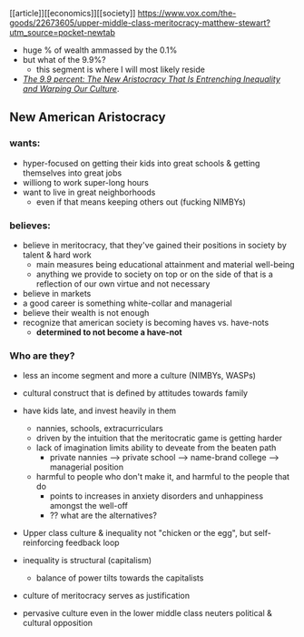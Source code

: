 [[article]][[economics]][[society]]
https://www.vox.com/the-goods/22673605/upper-middle-class-meritocracy-matthew-stewart?utm_source=pocket-newtab

- huge % of wealth ammassed by the 0.1%
- but what of the 9.9%?
	- this segment is where I will most likely reside
- [_The 9.9 percent: The New Aristocracy That Is Entrenching Inequality and Warping Our Culture_](https://www.amazon.com/dp/B08VJNPMWM/ref=dp-kindle-redirect?_encoding=UTF8&btkr=1&ascsubtag=[]vx[p]22437646[s]pocket-newtab[t]w[r]getpocket.com/recommendations[d]D).
## New American Aristocracy
### wants:
- hyper-focused on getting their kids into great schools & getting themselves into great jobs
- williong to work super-long hours
- want to live in great neighborhoods
	- even if that means keeping others out (fucking NIMBYs)
### believes:
- believe in meritocracy, that they've gained their positions in society by talent & hard work
	- main measures being educational attainment and material well-being
	- anything we provide to society on top or on the side of that is a reflection of our own virtue and not necessary
- believe in markets
- a good career is something white-collar and managerial
- believe their wealth is not enough
- recognize that american society is becoming haves vs. have-nots
	- **determined to not become a have-not**


### Who are they?
- less an income segment and more a culture (NIMBYs, WASPs)
- cultural construct that is defined by attitudes towards family
- have kids late, and invest heavily in them
	- nannies, schools, extracurriculars
	- driven by the intuition that the meritocratic game is getting harder
	- lack of imagination limits ability to deveate from the beaten path
		- private nannies --> private school --> name-brand college --> managerial position
	- harmful to people who don't make it, and harmful to the people that do
		- points to increases in anxiety disorders and unhappiness amongst the well-off
		- ?? what are the alternatives?
	
- Upper class culture & inequality not "chicken or the egg", but self-reinforcing feedback loop
- inequality is structural (capitalism)
	- balance of power tilts towards the capitalists
- culture of meritocracy serves as justification
- pervasive culture even in the lower middle class neuters political & cultural opposition